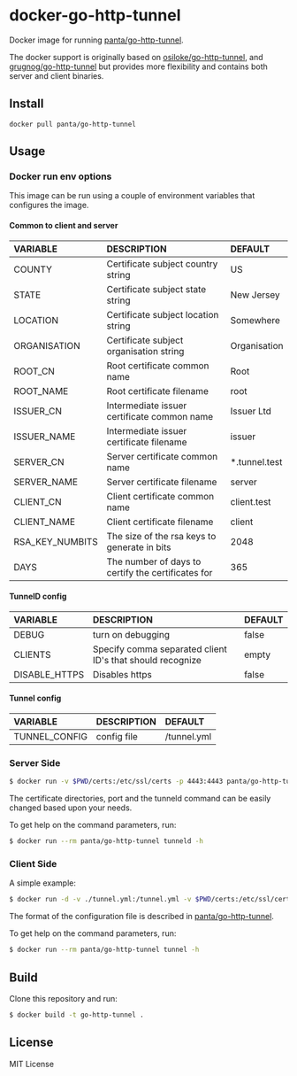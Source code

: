 # docker-go-http-tunnel

Docker image for running [panta/go-http-tunnel](https://github.com/mmatczuk/go-http-tunnel).

The docker support is originally based on [osiloke/go-http-tunnel](https://github.com/osiloke/go-http-tunnel/tree/master/docker), and [grugnog/go-http-tunnel](https://github.com/grugnog/go-http-tunnel/tree/master/docker) but provides more flexibility and contains both server and client binaries.

## Install

```
docker pull panta/go-http-tunnel
```

## Usage

### Docker run env options

This image can be run using a couple of environment variables that configures the image.

#### Common to client and server

| VARIABLE | DESCRIPTION | DEFAULT |
| :------- | :---------- | :------ |
| COUNTY | Certificate subject country string | US |
| STATE | Certificate subject state string | New Jersey |
| LOCATION | Certificate subject location string | Somewhere |
| ORGANISATION | Certificate subject organisation string | Organisation |
| ROOT_CN | Root certificate common name | Root |
| ROOT_NAME | Root certificate filename | root |
| ISSUER_CN | Intermediate issuer certificate common name | Issuer Ltd |
| ISSUER_NAME | Intermediate issuer certificate filename | issuer |
| SERVER_CN | Server certificate common name | *.tunnel.test |
| SERVER_NAME | Server certificate filename | server |
| CLIENT_CN | Client certificate common name | client.test |
| CLIENT_NAME | Client certificate filename | client |
| RSA_KEY_NUMBITS | The size of the rsa keys to generate in bits | 2048 |
| DAYS | The number of days to certify the certificates for | 365 |

#### TunnelD config

| VARIABLE | DESCRIPTION | DEFAULT |
| :------- | :---------- | :------ |
| DEBUG | turn on debugging | false |
| CLIENTS | Specify comma separated client ID's that should recognize | empty |
| DISABLE_HTTPS | Disables https | false |

#### Tunnel config


| VARIABLE | DESCRIPTION | DEFAULT |
| :------- | :---------- | :------ |
| TUNNEL_CONFIG | config file | /tunnel.yml |

### Server Side

```bash
$ docker run -v $PWD/certs:/etc/ssl/certs -p 4443:4443 panta/go-http-tunnel tunneld
```

The certificate directories, port and the tunneld command can be easily changed based upon your needs.

To get help on the command parameters, run:

```bash
$ docker run --rm panta/go-http-tunnel tunneld -h
```

### Client Side

A simple example:

```bash
$ docker run -d -v ./tunnel.yml:/tunnel.yml -v $PWD/certs:/etc/ssl/certs panta/go-http-tunnel tunnel
```

The format of the configuration file is described in [panta/go-http-tunnel](https://github.com/panta/go-http-tunnel#configuration).

To get help on the command parameters, run:

```bash
$ docker run --rm panta/go-http-tunnel tunnel -h
```

## Build

Clone this repository and run:

```bash
$ docker build -t go-http-tunnel .
```

## License

MIT License
